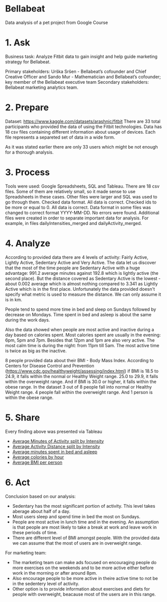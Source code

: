 # Bellabeat
Data analysis of a pet project from Google Course
# 1. Ask
Business task: Analyze Fitbit data to gain insight and help guide marketing strategy for Bellabeat.

Primary stakeholders: Urška Sršen - Bellabeat’s cofounder and Chief Creative Officer and Sando Mur - Mathematician and Bellabeat’s cofounder; key member of the Bellabeat executive team
Secondary stakeholders: Bellabeat marketing analytics team.

# 2. Prepare
Dataset: https://www.kaggle.com/datasets/arashnic/fitbit 
There are 33 total participants who provided the data of using the Fitbit technologies.
Data has 18 csv files containing different information about usage of devices.
Each file represents a separeted set of data in a wide form.

As it was stated earlier there are only 33 users which might be not enough for a thorough analysis. 

# 3. Process
Tools were used: Google Spreadsheets, SQL and Tableau. There are 18 csv files. Some of them are relatively small, so it made sense to use Spreadsheets in these cases. Other files were larger and SQL was used to go through them. 
Checked data format. All data is correct.
Checked ids to be more or equal to 0. All data is correct.
Data format in some files was changed to correct format YYYY-MM-DD. 
No errors were found.
Additional files were created in order to separate important data for analysis. For example, in files dailyIntensities_merged and dailyActivity_merged. 

# 4. Analyze
According to provided data there are 4 levels of activity: Fairly Active, Lightly Active, Sedentary Active and Very Active. 
The data let us discover that the most of the time people are Sedentary Active with a huge advantage: 991.2 average minutes against 192.8 which is lightly active (the second place).
But the distance covered as Sedentary Active is the lowest - about 0.002 average which is almost nothing compared to 3.341 as Lightly Active which is in the first place.
Unfortunately the data provided doesn't specify what metric is used to measure the distance. We can only assume it is in km.

People tend to spend more time in bed and sleep on Sundays followed by decrease on Mondays. Time spent in bed and asleep is about the same during the work days.

Also the data showed when people are most active and inactive during a day based on calories spent. Most calories spent are usually in the evening: 6pm, 5pm and 7pm. Besides that 12pm and 1pm are also very active. The most calm time is during the night: from 11pm till 5am. The most active time is twice as big as the inactive.

8 people provided data about their BMI - Body Mass Index. According to Centers for Disease Control and Prevention (https://www.cdc.gov/healthyweight/assessing/index.html) if BMI is 18.5 to 24.9, it falls within the normal or Healthy Weight range. 25.0 to 29.9, it falls within the overweight range. And if BMI is 30.0 or higher, it falls within the obese range. 
In the dataset 3 out of 8 people fall into normal or Healthy Weight range. 4 people fall within the overweight range. And 1 person is within the obese range.

# 5. Share
Every finding above was presented via Tableau
* [Average Minutes of Activity split by Intensity](https://public.tableau.com/app/profile/albert.akopian/viz/AverageMinutesofActivitysplitbyIntensity/Sheet1) 
* [Average Activity Distance split by Intensity](https://public.tableau.com/app/profile/albert.akopian/viz/AverageActivityDistancesplitbyIntensity/Sheet1) 
* [Average minutes spent in bed and asleep](https://public.tableau.com/app/profile/albert.akopian/viz/Averageminutesspentinbedandasleep/Sheet1) 
* [Average colories by hour](https://public.tableau.com/app/profile/albert.akopian/viz/Averagecoloriesbyhour/Sheet1) 
* [Average BMI per person](https://public.tableau.com/app/profile/albert.akopian/viz/AverageBMIperperson/Sheet1)

# 6. Act 
Conclusion based on our analysis:

* Sedentary has the most significant portion of activity. This level takes aberage about half of a day. 
* Most users sleep and spend time in bed the most on Sundays. 
* People are most active in lunch time and in the evening. An assumption is that people are most likely to take a break at work and leave work in these periods of time. 
* There are different level of BMI amongst people. With the provided data we can assume that the most of users are in overweight range.

For marketing team:
* The marketing team can make ads focused on encouraging people do more exercises on the weekends and to be more active either before work in the morning or after around 8pm. 
* Also encourage people to be more active in theire active time to not be in the sedentery level of activity. 
* Other option is to provide information about exercises and diets for people with overweight, beacause most of the users are in this range.
